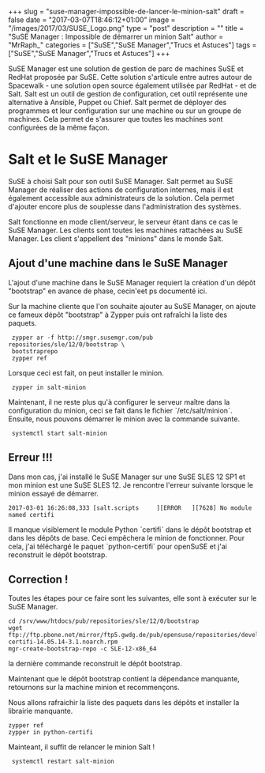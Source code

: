 +++
slug = "suse-manager-impossible-de-lancer-le-minion-salt"
draft = false
date = "2017-03-07T18:46:12+01:00"
image = "/images/2017/03/SUSE_Logo.png"
type = "post"
description = ""
title = "SuSE Manager : Impossible de démarrer un minion Salt"
author = "MrRaph_"
categories = ["SuSE","SuSE Manager","Trucs et Astuces"]
tags = ["SuSE","SuSE Manager","Trucs et Astuces"]
+++

SuSE Manager est une solution de gestion de parc de machines SuSE et RedHat proposée par SuSE. Cette solution s'articule entre autres autour de Spacewalk - une solution open source également utilisée par RedHat - et de Salt. Salt est un outil de gestion de configuration, cet outil représente une alternative à Ansible, Puppet ou Chief. Salt permet de déployer des programmes et leur configuration sur une machine ou sur un groupe de machines. Cela permet de s'assurer que toutes les machines sont configurées de la même façon.

# Salt et le SuSE Manager

SuSE à choisi Salt pour son outil SuSE Manager. Salt permet au SuSE Manager de réaliser des actions de configuration internes, mais il est également accessible aux administrateurs de la solution. Cela permet d'ajouter encore plus de souplesse dans l'administration des systèmes.

Salt fonctionne en mode client/serveur, le serveur étant dans ce cas le SuSE Manager. Les clients sont toutes les machines rattachées au SuSE Manager. Les client s'appellent des "minions" dans le monde Salt.

## Ajout d'une machine dans le SuSE Manager

L'ajout d'une machine dans le SuSE Manager requiert la création d'un dépôt "bootstrap" en avance de phase, cecin'eet ps documenté ici.

Sur la machine cliente que l'on souhaite ajouter au SuSE Manager, on ajoute ce fameux dépôt "bootstrap" à Zypper puis ont rafraîchi la liste des paquets.

     zypper ar -f http://smgr.susemgr.com/pub repositories/sle/12/0/bootstrap \
     bootstraprepo
     zypper ref

Lorsque ceci est fait, on peut installer le minion.

     zypper in salt-minion

Maintenant, il ne reste plus qu'à configurer le serveur maître dans la configuration du minion,
ceci se fait dans le fichier ˋ/etc/salt/minionˋ. Ensuite, nous pouvons démarrer le minion avec la commande suivante.

     systemctl start salt-minion

## Erreur !!!

Dans mon cas, j'ai installé le SuSE Manager sur une SuSE SLES 12 SP1 et mon minion est une SuSE SLES 12. Je rencontre l'erreur suivante lorsque le minion essayé de démarrer.

    2017-03-01 16:26:08,333 [salt.scripts     ][ERROR   ][7628] No module named certifi


Il manque visiblement le module Python ˋcertifiˋ dans le dépôt bootstrap et dans les dépôts de base. Ceci empêchera le minion de fonctionner. Pour cela, j'ai téléchargé le paquet ˋpython-certifi` pour openSuSE et j'ai reconstruit le dépôt bootstrap.

## Correction !


Toutes les étapes pour ce faire sont les suivantes, elle sont à exécuter sur le SuSE Manager.

    cd /srv/www/htdocs/pub/repositories/sle/12/0/bootstrap
    wget ftp://ftp.pbone.net/mirror/ftp5.gwdg.de/pub/opensuse/repositories/devel:/languages:/python/openSUSE_12.3/noarch/python-certifi-14.05.14-3.1.noarch.rpm
    mgr-create-bootstrap-repo -c SLE-12-x86_64

la dernière commande reconstruit le dépôt bootstrap.

Maintenant que le dépôt bootstrap contient la dépendance manquante, retournons sur la machine minion et recommençons.

Nous allons rafraichir la liste des paquets dans les dépôts et installer la librairie manquante.

    zypper ref
    zypper in python-certifi

Mainteant, il suffit de relancer le minion Salt !

     systemctl restart salt-minion
